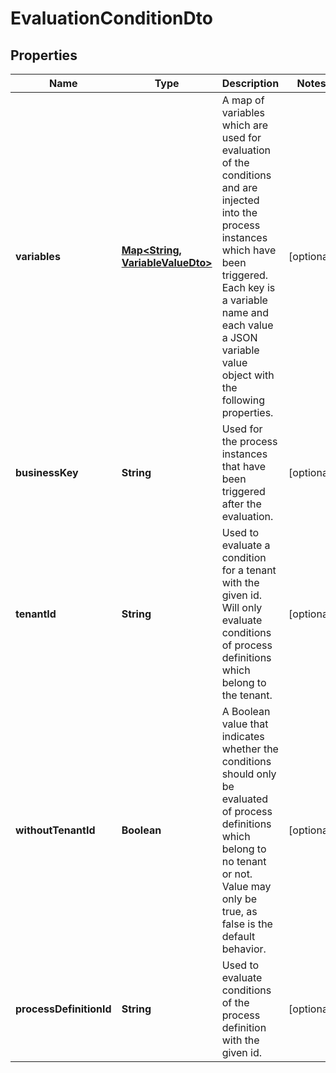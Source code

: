 

# EvaluationConditionDto


## Properties

Name | Type | Description | Notes
------------ | ------------- | ------------- | -------------
**variables** | [**Map&lt;String, VariableValueDto&gt;**](VariableValueDto.md) | A map of variables which are used for evaluation of the conditions and are injected into the process instances which have been triggered. Each key is a variable name and each value a JSON variable value object with the following properties. |  [optional]
**businessKey** | **String** | Used for the process instances that have been triggered after the evaluation. |  [optional]
**tenantId** | **String** | Used to evaluate a condition for a tenant with the given id. Will only evaluate conditions of process definitions which belong to the tenant. |  [optional]
**withoutTenantId** | **Boolean** | A Boolean value that indicates whether the conditions should only be evaluated of process definitions which belong to no tenant or not. Value may only be true, as false is the default behavior. |  [optional]
**processDefinitionId** | **String** | Used to evaluate conditions of the process definition with the given id. |  [optional]



